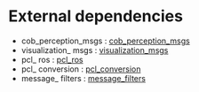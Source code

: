 # External dependencies

 - cob_perception_msgs : [cob_perception_msgs](https://github.com/ipa320/cob_perception_common/tree/indigo_dev/cob_perception_msgs)
 - visualization_ msgs : [visualization_msgs](https://github.com/ros/common_msgs/tree/noetic-devel/visualization_msgs)
 - pcl_ ros : [pcl_ros](https://github.com/ros-perception/perception_pcl/tree/melodic-devel/pcl_ros)
 - pcl_ conversion : [pcl_conversion](https://github.com/ros-perception/perception_pcl/tree/melodic-devel/pcl_conversions)
 - message_ filters : [message_filters](https://github.com/ros/ros_comm/tree/noetic-devel/utilities/message_filters)


